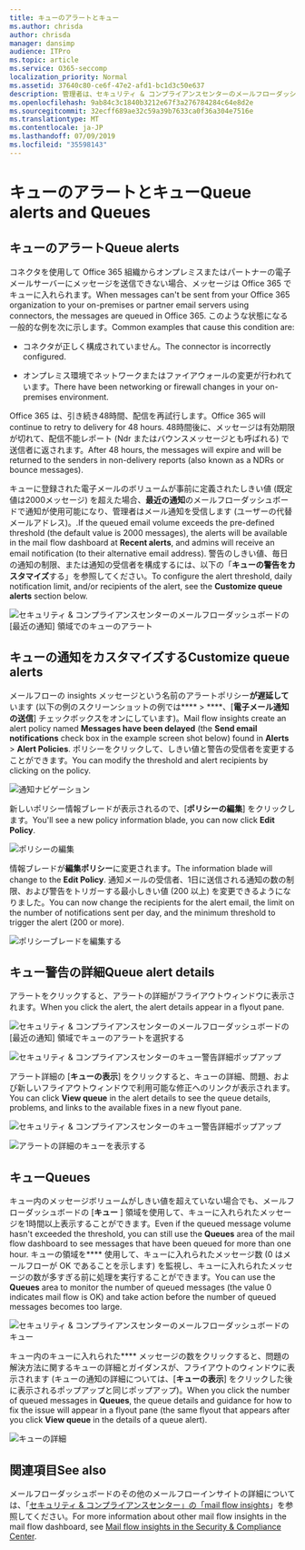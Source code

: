 ```yaml
---
title: キューのアラートとキュー
ms.author: chrisda
author: chrisda
manager: dansimp
audience: ITPro
ms.topic: article
ms.service: O365-seccomp
localization_priority: Normal
ms.assetid: 37640c80-ce6f-47e2-afd1-bc1d3c50e637
description: 管理者は、セキュリティ & コンプライアンスセンターのメールフローダッシュボードのキューのアラートとキューについて説明しています。
ms.openlocfilehash: 9ab84c3c1840b3212e67f3a276784284c64e8d2e
ms.sourcegitcommit: 32ecff689ae32c59a39b7633ca0f36a304e7516e
ms.translationtype: MT
ms.contentlocale: ja-JP
ms.lasthandoff: 07/09/2019
ms.locfileid: "35598143"
---
```

# <a name="queue-alerts-and-queues"></a><span data-ttu-id="548b6-103">キューのアラートとキュー</span><span class="sxs-lookup"><span data-stu-id="548b6-103">Queue alerts and Queues</span></span>

## <a name="queue-alerts"></a><span data-ttu-id="548b6-104">キューのアラート</span><span class="sxs-lookup"><span data-stu-id="548b6-104">Queue alerts</span></span>

<span data-ttu-id="548b6-105">コネクタを使用して Office 365 組織からオンプレミスまたはパートナーの電子メールサーバーにメッセージを送信できない場合、メッセージは Office 365 でキューに入れられます。</span><span class="sxs-lookup"><span data-stu-id="548b6-105">When messages can't be sent from your Office 365 organization to your on-premises or partner email servers using connectors, the messages are queued in Office 365.</span></span> <span data-ttu-id="548b6-106">このような状態になる一般的な例を次に示します。</span><span class="sxs-lookup"><span data-stu-id="548b6-106">Common examples that cause this condition are:</span></span>

- <span data-ttu-id="548b6-107">コネクタが正しく構成されていません。</span><span class="sxs-lookup"><span data-stu-id="548b6-107">The connector is incorrectly configured.</span></span>

- <span data-ttu-id="548b6-108">オンプレミス環境でネットワークまたはファイアウォールの変更が行われています。</span><span class="sxs-lookup"><span data-stu-id="548b6-108">There have been networking or firewall changes in your on-premises environment.</span></span>

<span data-ttu-id="548b6-109">Office 365 は、引き続き48時間、配信を再試行します。</span><span class="sxs-lookup"><span data-stu-id="548b6-109">Office 365 will continue to retry to delivery for 48 hours.</span></span> <span data-ttu-id="548b6-110">48時間後に、メッセージは有効期限が切れて、配信不能レポート (Ndr またはバウンスメッセージとも呼ばれる) で送信者に返されます。</span><span class="sxs-lookup"><span data-stu-id="548b6-110">After 48 hours, the messages will expire and will be returned to the senders in non-delivery reports (also known as a NDRs or bounce messages).</span></span>

<span data-ttu-id="548b6-111">キューに登録された電子メールのボリュームが事前に定義されたしきい値 (既定値は2000メッセージ) を超えた場合、**最近の通知**のメールフローダッシュボードで通知が使用可能になり、管理者はメール通知を受信します (ユーザーの代替メールアドレス)。.</span><span class="sxs-lookup"><span data-stu-id="548b6-111">If the queued email volume exceeds the pre-defined threshold (the default value is 2000 messages), the alerts will be available in the mail flow dashboard at **Recent alerts**, and admins will receive an email notification (to their alternative email address).</span></span> <span data-ttu-id="548b6-112">警告のしきい値、毎日の通知の制限、または通知の受信者を構成するには、以下の「**キューの警告をカスタマイズ**する」を参照してください。</span><span class="sxs-lookup"><span data-stu-id="548b6-112">To configure the alert threshold, daily notification limit, and/or recipients of the alert, see the **Customize queue alerts** section below.</span></span>

![セキュリティ & コンプライアンスセンターのメールフローダッシュボードの [最近の通知] 領域でのキューのアラート](media/5fc4a51c-6118-4270-960b-c6b176ef94ae.png)

## <a name="customize-queue-alerts"></a><span data-ttu-id="548b6-114">キューの通知をカスタマイズする</span><span class="sxs-lookup"><span data-stu-id="548b6-114">Customize queue alerts</span></span>

<span data-ttu-id="548b6-115">メールフローの insights メッセージという名前のアラートポリシー**が遅延して**います (以下の例のスクリーンショットの例では\*\*\*\* \> \*\*\*\*、[**電子メール通知の送信**] チェックボックスをオンにしています)。</span><span class="sxs-lookup"><span data-stu-id="548b6-115">Mail flow insights create an alert policy named **Messages have been delayed** (the **Send email notifications** check box in the example screen shot below) found in **Alerts** \> **Alert Policies**.</span></span> <span data-ttu-id="548b6-116">ポリシーをクリックして、しきい値と警告の受信者を変更することができます。</span><span class="sxs-lookup"><span data-stu-id="548b6-116">You can modify the threshold and alert recipients by clicking on the policy.</span></span>

![通知ナビゲーション](media/efb95976-9e0b-484e-a2fd-093c5bc7a40f.png)

<span data-ttu-id="548b6-118">新しいポリシー情報ブレードが表示されるので、[**ポリシーの編集**] をクリックします。</span><span class="sxs-lookup"><span data-stu-id="548b6-118">You'll see a new policy information blade, you can now click **Edit Policy**.</span></span>

![ポリシーの編集](media/ed2aceae-3ee2-4849-a17e-87915987a7dd.png)

<span data-ttu-id="548b6-120">情報ブレードが**編集ポリシー**に変更されます。</span><span class="sxs-lookup"><span data-stu-id="548b6-120">The information blade will change to the **Edit Policy**.</span></span> <span data-ttu-id="548b6-121">通知メールの受信者、1日に送信される通知の数の制限、および警告をトリガーする最小しきい値 (200 以上) を変更できるようになりました。</span><span class="sxs-lookup"><span data-stu-id="548b6-121">You can now change the recipients for the alert email, the limit on the number of notifications sent per day, and the minimum threshold to trigger the alert (200 or more).</span></span>

![ポリシーブレードを編集する](media/c657cc74-7867-474c-b2c9-dc478449f990.png)

## <a name="queue-alert-details"></a><span data-ttu-id="548b6-123">キュー警告の詳細</span><span class="sxs-lookup"><span data-stu-id="548b6-123">Queue alert details</span></span>

<span data-ttu-id="548b6-124">アラートをクリックすると、アラートの詳細がフライアウトウィンドウに表示されます。</span><span class="sxs-lookup"><span data-stu-id="548b6-124">When you click the alert, the alert details appear in a flyout pane.</span></span>

![セキュリティ & コンプライアンスセンターのメールフローダッシュボードの [最近の通知] 領域でキューのアラートを選択する](media/1f6b0e96-5b2c-41ef-9684-9d813b3fabe6.png)

![セキュリティ & コンプライアンスセンターのキュー警告詳細ポップアップ](media/105c8fff-912f-4763-8806-2740ebdecd4b.png)

<span data-ttu-id="548b6-127">アラート詳細の [**キューの表示**] をクリックすると、キューの詳細、問題、および新しいフライアウトウィンドウで利用可能な修正へのリンクが表示されます。</span><span class="sxs-lookup"><span data-stu-id="548b6-127">You can click **View queue** in the alert details to see the queue details, problems, and links to the available fixes in a new flyout pane.</span></span>

![セキュリティ & コンプライアンスセンターのキュー警告詳細ポップアップ](media/8ff60955-55ef-4f32-a966-85e02cb608d1.png)

![アラートの詳細のキューを表示する](media/4eb088fe-5dd9-4bf4-b959-c1bb2545c515.png)

## <a name="queues"></a><span data-ttu-id="548b6-130">キュー</span><span class="sxs-lookup"><span data-stu-id="548b6-130">Queues</span></span>

<span data-ttu-id="548b6-131">キュー内のメッセージボリュームがしきい値を超えていない場合でも、メールフローダッシュボードの [**キュー** ] 領域を使用して、キューに入れられたメッセージを1時間以上表示することができます。</span><span class="sxs-lookup"><span data-stu-id="548b6-131">Even if the queued message volume hasn't exceeded the threshold, you can still use the **Queues** area of the mail flow dashboard to see messages that have been queued for more than one hour.</span></span> <span data-ttu-id="548b6-132">キューの領域を\*\*\*\* 使用して、キューに入れられたメッセージ数 (0 はメールフローが OK であることを示します) を監視し、キューに入れられたメッセージの数が多すぎる前に処理を実行することができます。</span><span class="sxs-lookup"><span data-stu-id="548b6-132">You can use the **Queues** area to monitor the number of queued messages (the value 0 indicates mail flow is OK) and take action before the number of queued messages becomes too large.</span></span>

![セキュリティ & コンプライアンスセンターのメールフローダッシュボードのキュー](media/0ef6e2ef-dd22-4363-9d4a-b20a00babc9f.png)

<span data-ttu-id="548b6-134">キュー内のキューに入れられた\*\*\*\* メッセージの数をクリックすると、問題の解決方法に関するキューの詳細とガイダンスが、フライアウトのウィンドウに表示されます (キューの通知の詳細については、[**キューの表示**] をクリックした後に表示されるポップアップと同じポップアップ)。</span><span class="sxs-lookup"><span data-stu-id="548b6-134">When you click the number of queued messages in **Queues**, the queue details and guidance for how to fix the issue will appear in a flyout pane (the same flyout that appears after you click **View queue** in the details of a queue alert).</span></span>

![キューの詳細](media/4eb088fe-5dd9-4bf4-b959-c1bb2545c515.png)

## <a name="see-also"></a><span data-ttu-id="548b6-136">関連項目</span><span class="sxs-lookup"><span data-stu-id="548b6-136">See also</span></span>

<span data-ttu-id="548b6-137">メールフローダッシュボードのその他のメールフローインサイトの詳細については、「[セキュリティ & コンプライアンスセンター」の「mail flow insights](mail-flow-insights.md)」を参照してください。</span><span class="sxs-lookup"><span data-stu-id="548b6-137">For more information about other mail flow insights in the mail flow dashboard, see [Mail flow insights in the Security & Compliance Center](mail-flow-insights.md).</span></span>
